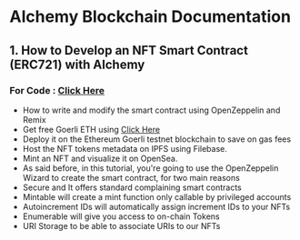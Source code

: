 # Alchemy Blockchain Documentation

##  1. **How to Develop an NFT Smart Contract (ERC721) with Alchemy** 

### For Code : [Click Here](https://github.com/Coollaitar/Alchemy-Blockchain/tree/main/1.%20How%20to%20Develop%20an%20NFT%20Smart%20Contract%20(ERC721)%20with%20Alchemy)

- How to write and modify the smart contract using OpenZeppelin and Remix
- Get free Goerli ETH using [Click Here](https://goerlifaucet.com/)
- Deploy it on the Ethereum Goerli testnet blockchain to save on gas fees
- Host the NFT tokens metadata on IPFS using Filebase.
- Mint an NFT and visualize it on OpenSea.
- As said before, in this tutorial, you're going to use the OpenZeppelin Wizard to create the smart contract, for two main reasons 
- Secure and It offers standard complaining smart contracts
- Mintable will create a mint function only callable by privileged accounts
- Autoincrement IDs will automatically assign increment IDs to your NFTs
- Enumerable will give you access to on-chain Tokens 
- URI Storage to be able to associate URIs to our NFTs
 
